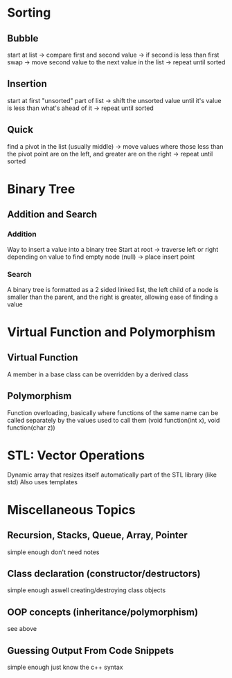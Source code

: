 # Sorting
## Bubble
start at list -> compare first and second value -> if second is less than first swap -> move second value to the next value in the list -> repeat until sorted
## Insertion
start at first "unsorted" part of list -> shift the unsorted value until it's value is less than what's ahead of it -> repeat until sorted
## Quick
find a pivot in the list (usually middle) -> move values where those less than the pivot point are on the left, and greater are on the right -> repeat until sorted
# Binary Tree
## Addition and Search
### Addition
Way to insert a value into a binary tree
Start at root -> traverse left or right depending on value to find empty node (null) -> place insert point
### Search
A binary tree is formatted as a 2 sided linked list, the left child of a node is smaller than the parent, and the right is greater, allowing ease of finding a value
# Virtual Function and Polymorphism
## Virtual Function
A member in a base class can be overridden by a derived class
## Polymorphism
Function overloading, basically where functions of the same name can be called separately by the values used to call them (void function(int x), void function(char z))
# STL: Vector Operations
Dynamic array that resizes itself automatically part of the STL library (like std)
Also uses templates
# Miscellaneous Topics
## Recursion, Stacks, Queue, Array, Pointer
simple enough don't need notes
## Class declaration (constructor/destructors)
simple enough aswell creating/destroying class objects
## OOP concepts (inheritance/polymorphism)
see above
## Guessing Output From Code Snippets
simple enough just know the c++ syntax